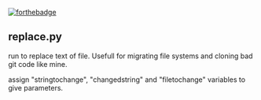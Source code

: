 [![forthebadge](https://forthebadge.com/images/badges/made-with-python.svg)](https://www.python.org)

## replace.py

run to replace text of file. Usefull for migrating file systems and cloning bad git code like mine.

assign "stringtochange", "changedstring" and "filetochange" variables to give parameters.

